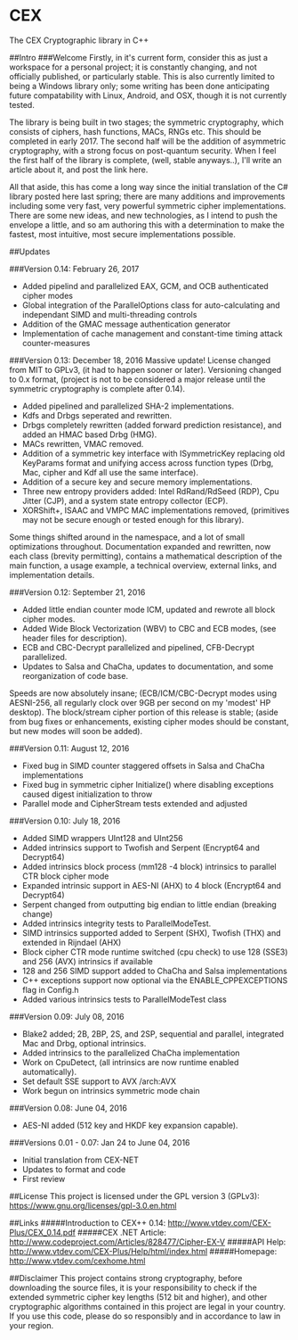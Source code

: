 # CEX
The CEX Cryptographic library in C++

##Intro
###Welcome
Firstly, in it's current form, consider this as just a workspace for a personal project; it is constantly changing, and not officially published, or particularly stable.
This is also currently limited to being a Windows library only; some writing has been done anticipating future compatability with Linux, Android, and OSX, though it is not currently tested.

The library is being built in two stages; the symmetric cryptography, which consists of ciphers, hash functions, MACs, RNGs etc. This should be completed in early 2017. The second half will be the addition of asymmetric cryptography, with a strong focus on post-quantum security. When I feel the first half of the library is complete, (well, stable anyways..), I'll write an article about it, and post the link here.

All that aside, this has come a long way since the initial translation of the C# library posted here last spring; there are many additions and improvements including some very fast, very powerful symmetric cipher implementations. There are some new ideas, and new technologies, as I intend to push the envelope a little, and so am authoring this with a determination to make the fastest, most intuitive, most secure implementations possible.

##Updates

###Version 0.14: February 26, 2017
* Added pipelind and parallelized EAX, GCM, and OCB authenticated cipher modes
* Global integration of the ParallelOptions class for auto-calculating and independant SIMD and multi-threading controls
* Addition of the GMAC message authentication generator
* Implementation of cache management and constant-time timing attack counter-measures

###Version 0.13: December 18, 2016
Massive update! License changed from MIT to GPLv3, (it had to happen sooner or later). 
Versioning changed to 0.x format, (project is not to be considered a major release until the symmetric cryptography is complete after 0.14).

* Added pipelined and parallelized SHA-2 implementations. 
* Kdfs and Drbgs seperated and rewritten. 
* Drbgs completely rewritten (added forward prediction resistance), and added an HMAC based Drbg (HMG).
* MACs rewritten, VMAC removed. 
* Addition of a symmetric key interface with ISymmetricKey replacing old KeyParams format and unifying access across function types (Drbg, Mac, cipher and Kdf all use the same interface).
* Addition of a secure key and secure memory implementations.
* Three new entropy providers added: Intel RdRand/RdSeed (RDP), Cpu Jitter (CJP), and a system state entropy collector (ECP).
* XORShift+, ISAAC and VMPC MAC implementations removed, (primitives may not be secure enough or tested enough for this library).

Some things shifted around in the namespace, and a lot of small optimizations throughout.
Documentation expanded and rewritten, now each class (brevity permitting), contains a mathematical description of the main function, a usage example, a technical overview, external links, and implementation details.

###Version 0.12: September 21, 2016
* Added little endian counter mode ICM, updated and rewrote all block cipher modes.
* Added Wide Block Vectorization (WBV) to CBC and ECB modes, (see header files for description). 
* ECB and CBC-Decrypt parallelized and pipelined, CFB-Decrypt parallelized.
* Updates to Salsa and ChaCha, updates to documentation, and some reorganization of code base.

Speeds are now absolutely insane; (ECB/ICM/CBC-Decrypt modes using AESNI-256, all regularly clock over 9GB per second on my 'modest' HP desktop). The block/stream cipher portion of this release is stable; (aside from bug fixes or enhancements, existing cipher modes should be constant, but new modes will soon be added).

###Version 0.11: August 12, 2016
* Fixed bug in SIMD counter staggered offsets in Salsa and ChaCha implementations
* Fixed bug in symmetric cipher Initialize() where disabling exceptions caused digest initialization to throw
* Parallel mode and CipherStream tests extended and adjusted

###Version 0.10: July 18, 2016
* Added SIMD wrappers UInt128 and UInt256
* Added intrinsics support to Twofish and Serpent (Encrypt64 and Decrypt64)
* Added intrinsics block process (mm128 -4 block) intrinsics to parallel CTR block cipher mode
* Expanded intrinsic support in AES-NI (AHX) to 4 block (Encrypt64 and Decrypt64)
* Serpent changed from outputting big endian to little endian (breaking change)
* Added intrinsics integrity tests to ParallelModeTest.
* SIMD intrinsics supported added to Serpent (SHX), Twofish (THX) and extended in Rijndael (AHX)
* Block cipher CTR mode runtime switched (cpu check) to use 128 (SSE3) and 256 (AVX) intrinsics if available
* 128 and 256 SIMD support added to ChaCha and Salsa implementations
* C++ exceptions support now optional via the ENABLE_CPPEXCEPTIONS flag in Config.h
* Added various intrinsics tests to ParallelModeTest class

###Version 0.09: July 08, 2016
* Blake2 added; 2B, 2BP, 2S, and 2SP, sequential and parallel, integrated Mac and Drbg, optional intrinsics.
* Added intrinsics to the parallelized ChaCha implementation
* Work on CpuDetect, (all intrinsics are now runtime enabled automatically).
* Set default SSE support to AVX /arch:AVX
* Work begun on intrinsics symmetric mode chain

###Version 0.08: June 04, 2016
* AES-NI added (512 key and HKDF key expansion capable).

###Versions 0.01 - 0.07: Jan 24 to June 04, 2016
* Initial translation from CEX-NET
* Updates to format and code
* First review

##License
This project is licensed under the GPL version 3 (GPLv3):
https://www.gnu.org/licenses/gpl-3.0.en.html

##Links
#####Introduction to CEX++ 0.14: http://www.vtdev.com/CEX-Plus/CEX_0.14.pdf
#####CEX .NET Article: http://www.codeproject.com/Articles/828477/Cipher-EX-V
#####API Help: http://www.vtdev.com/CEX-Plus/Help/html/index.html 
#####Homepage: http://www.vtdev.com/cexhome.html

##Disclaimer
This project contains strong cryptography, before downloading the source files, 
it is your responsibility to check if the extended symmetric cipher key lengths (512 bit and higher), and other cryptographic algorithms contained in this project are legal in your country. 
If you use this code, please do so responsibly and in accordance to law in your region.
